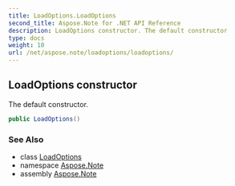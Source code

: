 ```yaml
---
title: LoadOptions.LoadOptions
second_title: Aspose.Note for .NET API Reference
description: LoadOptions constructor. The default constructor
type: docs
weight: 10
url: /net/aspose.note/loadoptions/loadoptions/
---
```

## LoadOptions constructor

The default constructor.

```csharp
public LoadOptions()
```

### See Also

* class [LoadOptions](../)
* namespace [Aspose.Note](../../loadoptions/)
* assembly [Aspose.Note](../../../)


